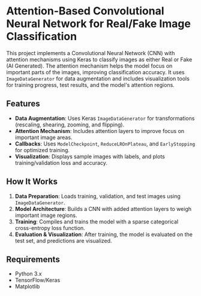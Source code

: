 # Attention-Based Convolutional Neural Network for Real/Fake Image Classification

This project implements a Convolutional Neural Network (CNN) with attention mechanisms using Keras to classify images as either Real or Fake (AI Generated). The attention mechanism helps the model focus on important parts of the images, improving classification accuracy. It uses `ImageDataGenerator` for data augmentation and includes visualization tools for training progress, test results, and the model's attention regions.

## Features
- **Data Augmentation**: Uses Keras `ImageDataGenerator` for transformations (rescaling, shearing, zooming, and flipping).
- **Attention Mechanism**: Includes attention layers to improve focus on important image areas.
- **Callbacks**: Uses `ModelCheckpoint`, `ReduceLROnPlateau`, and `EarlyStopping` for optimized training.
- **Visualization**: Displays sample images with labels, and plots training/validation loss and accuracy.

## How It Works
1. **Data Preparation**: Loads training, validation, and test images using `ImageDataGenerator`.
2. **Model Architecture**: Builds a CNN with added attention layers to weigh important image regions.
3. **Training**: Compiles and trains the model with a sparse categorical cross-entropy loss function.
4. **Evaluation & Visualization**: After training, the model is evaluated on the test set, and predictions are visualized.

## Requirements
- Python 3.x
- TensorFlow/Keras
- Matplotlib
